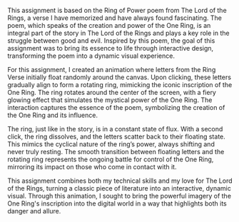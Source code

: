 This assignment is based on the Ring of Power poem from The Lord of the Rings, a verse I have memorized and have always found fascinating. The poem, which speaks of the creation and power of the One Ring, is an integral part of the story in The Lord of the Rings and plays a key role in the struggle between good and evil. Inspired by this poem, the goal of this assignment was to bring its essence to life through interactive design, transforming the poem into a dynamic visual experience.

For this assignment, I created an animation where letters from the Ring Verse initially float randomly around the canvas. Upon clicking, these letters gradually align to form a rotating ring, mimicking the iconic inscription of the One Ring. The ring rotates around the center of the screen, with a fiery glowing effect that simulates the mystical power of the One Ring. The interaction captures the essence of the poem, symbolizing the creation of the One Ring and its influence.

The ring, just like in the story, is in a constant state of flux. With a second click, the ring dissolves, and the letters scatter back to their floating state. This mimics the cyclical nature of the ring’s power, always shifting and never truly resting. The smooth transition between floating letters and the rotating ring represents the ongoing battle for control of the One Ring, mirroring its impact on those who come in contact with it.

This assignment combines both my technical skills and my love for The Lord of the Rings, turning a classic piece of literature into an interactive, dynamic visual. Through this animation, I sought to bring the powerful imagery of the One Ring's inscription into the digital world in a way that highlights both its danger and allure.